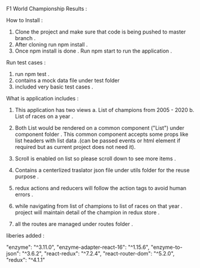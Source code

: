 F1 World Championship Results :

How to Install :

1. Clone the project and make sure that code is being pushed to master branch .
2. After cloning run npm install .
3. Once npm install is done . Run npm start to run the application .

Run test cases :
1. run npm test .
2. contains a mock data file under test folder 
3. included very basic test cases . 


What is application includes :


1. This application has two views 
    a. List of champions from 2005 - 2020 
    b. List of races on a year .
2. Both List would be rendered on a common component ("List") under component folder . This common component accepts some props like list headers with list data .(can be passed events or html  element if required but as current project does not need it).
3. Scroll is enabled on list so please scroll down to see more items .
4. Contains a centerlized traslator json file under utils folder for the reuse purpose .

5. redux actions and reducers will follow the action tags to avoid human errors . 

6. while navigating from list of champions to list of races on that year . project will maintain  detail of the champion in redux store .

7. all the routes are managed under routes folder .


liberies added :

   "enzyme": "^3.11.0",
    "enzyme-adapter-react-16": "^1.15.6",
    "enzyme-to-json": "^3.6.2",
    "react-redux": "^7.2.4",
    "react-router-dom": "^5.2.0",
    "redux": "^4.1.1"
